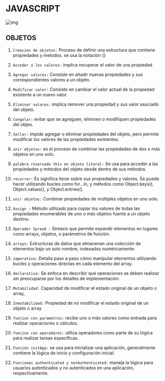# JAVASCRIPT
![img](https://d8285fmxt3duy.cloudfront.net/public/articulos/img/java-script1.jpg)

## OBJETOS

1. `Creacion de objetos:` Proceso de definir una estructura que contiene propiedades y metodos. se usa la notación {}

2. `Acceder a los valores:` implica recuperar el valor de una propiedad 

3. `Agregar valores:` Consiste en añadir nuevas propiedades y sus correspondientes valores a un objeto.

4. `Modificar valor:` Consiste en cambiar el valor actual de la propiedad existente a un nuevo valor.

5. `Eliminar valores:` implica remover una propiedad y sus valor asociado del objeto.

6. `Congelar:` evitar que se agreguen, eliminen o modifiquen propiedades del objeo.

7. `Sellar:`  impide agregar o eliminar propiedades del objeto, pero permite modificar los valores de las propiedades existentes.

8. `unir objetos:` es el proceso de combinar las propiedades de dos o más objetos en uno solo.

9. `palabra reservada this en objeto literal:`  Se usa para acceder a las propiedades y métodos del objeto desde dentro de sus métodos.

10. `recorrer:` Es significa iterar sobre sus propiedades y valores. Se puede hacer utilizando bucles como for...in, y métodos como Object.keys(), Object.values(), y Object.entries().

11. `unir objetos:`  Combinar propiedades de múltiples objetos en uno solo.

12. `Assign :` Método utilizado para copiar los valores de todas las propiedades enumerables de uno o más objetos fuente a un objeto destino.

13. `Operador Spread :` Sintaxis que permite expandir elementos en lugares como arrays, objetos, o parámetros de función.

24. `arrays:`  Estructuras de datos que almacenan una colección de elementos bajo un solo nombre, indexados numéricamente.


25. `imperativa:`  Detalla paso a paso cómo manipular elementos utilizando bucles y operaciones directas en cada elemento del array.


25. `declarativa:` Se enfoca en describir qué operaciones se deben realizar sin preocuparse por los detalles de implementación

26. `Mutabilidad:` Capacidad de modificar el estado original de un objeto o array,


27. `Inmutabilidad:` Propiedad de no modificar el estado original de un objeto o array


28. `funcion con parametros:` recibe uno o más valores como entrada para realizar operaciones o cálculos.


29. `funcion con operadores:` utiliza operadores como parte de su lógica para realizar tareas específicas.

30. `Función initApp:` se usa para inicializar una aplicación, generalmente contiene la lógica de inicio y configuración inicial.


32. `Funciones authenticated y notAuthenticated:` maneja la lógica para usuarios autenticados y no autenticados en una aplicación, respectivamente.
